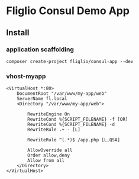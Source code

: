 # Fliglio Consul Demo App

## Install

### application scaffolding
	
	composer create-project fliglio/consul-app --dev


### vhost-myapp

	<VirtualHost *:80>
	    DocumentRoot "/var/www/my-app/web"
	    ServerName fl.local
	    <Directory "/var/www/my-app/web">

	        RewriteEngine On
	        RewriteCond %{SCRIPT_FILENAME} -f [OR]
	        RewriteCond %{SCRIPT_FILENAME} -d
	        RewriteRule .+ - [L]

	        RewriteRule ^(.*)$ /app.php [L,QSA]

	        AllowOverride all
	        Order allow,deny
	        Allow from all
	    </Directory>
	</VirtualHost>


